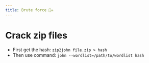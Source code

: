 ```yaml
---
title: Brute force 🏴‍☠️
---
```


# Crack zip files

- First get the hash: `zip2john file.zip > hash`
- Then use command: `john --wordlist=/path/to/wordlist hash`
